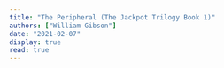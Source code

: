 ```yaml
---
title: "The Peripheral (The Jackpot Trilogy Book 1)"
authors: ["William Gibson"]
date: "2021-02-07"
display: true
read: true
---
```


